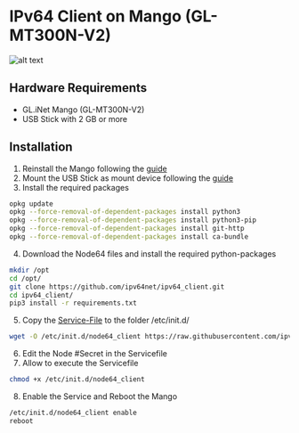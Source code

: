 # IPv64 Client on Mango (GL-MT300N-V2)

![alt text](https://ipv64.net/img/ipv64_logo.svg "Logo")

## Hardware Requirements

 - GL.iNet Mango (GL-MT300N-V2)
 - USB Stick with 2 GB or more
 
## Installation

1. Reinstall the Mango following the [guide](https://openwrt.org/toh/gl.inet/gl-mt300n_v2)
2. Mount the USB Stick as mount device following the [guide](https://openwrt.org/docs/guide-user/additional-software/extroot_configuration)
3. Install the required packages
```sh
opkg update
opkg --force-removal-of-dependent-packages install python3
opkg --force-removal-of-dependent-packages install python3-pip
opkg --force-removal-of-dependent-packages install git-http
opkg --force-removal-of-dependent-packages install ca-bundle
```
4. Download the Node64 files and install the required python-packages
```sh
mkdir /opt
cd /opt/
git clone https://github.com/ipv64net/ipv64_client.git
cd ipv64_client/
pip3 install -r requirements.txt
```
5. Copy the [Service-File](https://github.com/ipv64net/ipv64_client/blob/main/devices/gl-inet/GL-MT300N-V2/init.d/node64_client) to the folder /etc/init.d/
```sh
wget -O /etc/init.d/node64_client https://raw.githubusercontent.com/ipv64net/ipv64_client/main/devices/gl-inet/GL-MT300N-V2/init.d/node64_client
```
6. Edit the Node #Secret in the Servicefile
7. Allow to execute the Servicefile
```sh
chmod +x /etc/init.d/node64_client
```
8. Enable the Service and Reboot the Mango
```sh
/etc/init.d/node64_client enable
reboot
```

